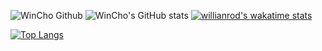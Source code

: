 ![WinCho Github](https://capsule-render.vercel.app/api?type=waving&color=auto&height=300&section=header&text=WinCho%20Github&fontSize=90)
![WinCho's GitHub stats](https://github-readme-stats.vercel.app/api?username=wintchoco)
[![willianrod's wakatime stats](https://github-readme-stats.vercel.app/api/wakatime?username=WinCho)](https://github.com/anuraghazra/github-readme-stats)

[![Top Langs](https://github-readme-stats.vercel.app/api/top-langs/?username=WintChoco&langs_count=10)](https://github.com/anuraghazra/github-readme-stats)
